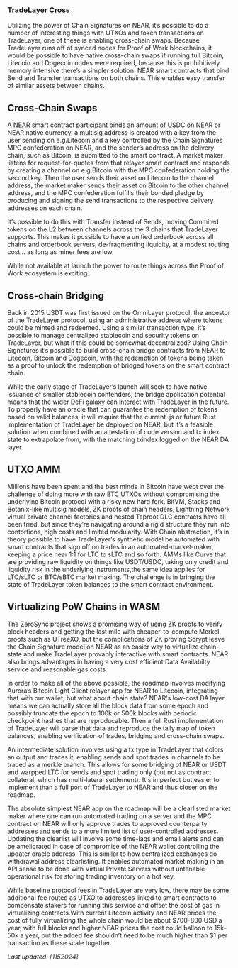 

### TradeLayer Cross

Utilizing the power of Chain Signatures on NEAR, it’s possible to do a number of interesting things with UTXOs and token transactions on TradeLayer, one of these is enabling cross-chain swaps. Because TradeLayer runs off of synced nodes for Proof of Work blockchains, it would be possible to have native cross-chain swaps if running full Bitcoin, Litecoin and Dogecoin nodes were required, because this is prohibitively memory intensive there’s a simpler solution: NEAR smart contracts that bind Send and Transfer transactions on both chains. This enables easy transfer of similar assets between chains.

## Cross-Chain Swaps

A NEAR smart contract participant binds an amount of USDC on NEAR or NEAR native currency, a multisig address is created with a key from the user sending on e.g.Litecoin and a key controlled by the Chain Signatures MPC confederation on NEAR, and the sender’s address on the delivery chain, such as Bitcoin, is submitted to the smart contract. A market maker listens for request-for-quotes from that relayer smart contract and responds by creating a channel on e.g.Bitcoin with the MPC confederation holding the second key. Then the user sends their asset on Litecoin to the channel address, the market maker sends their asset on Bitcoin to the other channel address, and the MPC confederation fulfills their bonded pledge by producing and signing the send transactions to the respective delivery addresses on each chain.

It’s possible to do this with Transfer instead of Sends, moving Commited tokens on the L2 between channels across the 3 chains that TradeLayer supports. This makes it possible to have a unified orderbook across all chains and orderbook servers, de-fragmenting liquidity, at a modest routing cost… as long as miner fees are low.

While not available at launch the power to route things across the Proof of Work ecosystem is exciting.

## Cross-chain Bridging

Back in 2015 USDT was first issued on the OmniLayer protocol, the ancestor of the TradeLayer protocol, using an administrative address where tokens could be minted and redeemed. Using a similar transaction type, it’s possible to manage centralized stablecoin and security tokens on TradeLayer, but what if this could be somewhat decentralized? Using Chain Signatures it’s possible to build cross-chain bridge contracts from NEAR to Litecoin, Bitcoin and Dogecoin, with the redemption of tokens being taken as a proof to unlock the redemption of bridged tokens on the smart contract chain.

While the early stage of TradeLayer’s launch will seek to have native issuance of smaller stablecoin contenders, the bridge application potential means that the wider DeFi galaxy can interact with TradeLayer in the future. To properly have an oracle that can guarantee the redemption of tokens based on valid balances, it will require that the current .js or future Rust implementation of TradeLayer be deployed on NEAR, but it’s a feasible solution when combined with an attestation of code version and tx index state to extrapolate from, with the matching txindex logged on the NEAR DA layer.

## UTXO AMM

Millions have been spent and the best minds in Bitcoin have wept over the challenge of doing more with raw BTC UTXOs without compromising the underlying Bitcoin protocol with a risky new hard fork. BitVM, Stacks and Botanix-like multisig models, ZK proofs of chain headers, Lightning Network virtual private channel factories and nested Taproot DLC contracts have all been tried, but since they’re navigating around a rigid structure they run into contortions, high costs and limited modularity. With Chain abstraction, it’s in theory possible to have TradeLayer’s synthetic model be automated with smart contracts that sign off on trades in an automated-market-maker, keeping a price near 1:1 for LTC to sLTC and so forth. AMMs like Curve that are providing raw liquidity on things like USDT/USDC, taking only credit and liquidity risk in the underlying instruments,the same idea applies for LTC/sLTC or BTC/sBTC market making. The challenge is in bringing the state of TradeLayer token balances to the smart contract environment.

## Virtualizing PoW Chains in WASM

The ZeroSync project shows a promising way of using ZK proofs to verify block headers and getting the last mile with cheaper-to-compute Merkel proofs such as UTreeXO, but the complications of ZK proving Scrypt leave the Chain Signature model on NEAR as an easier way to virtualize chain-state and make TradeLayer provably interactive with smart contracts. NEAR also brings advantages in having a very cost efficient Data Availabilty service and reasonable gas costs.

In order to make all of the above possible, the roadmap involves modifying Aurora’s Bitcoin Light Client relayer app for NEAR to Litecoin, integrating that with our wallet, but what about chain state? NEAR's low-cost DA layer means we can actually store all the block data from some epoch and possibly truncate the epoch to 100k or 500k blocks with periodic checkpoint hashes that are reproducable. Then a full Rust implementation of TradeLayer will parse that data and reproduce the tally map of token balances, enabling verification of trades, bridging and cross-chain swaps.

An intermediate solution involves using a tx type in TradeLayer that colors an output and traces it, enabling sends and spot trades in channels to be traced as a merkle branch. This allows for some bridging of NEAR or USDT and warpped LTC for sends and spot trading only (but not as contract collateral, which has multi-lateral settlement). It's imperfect but easier to implement than a full port of TradeLayer to NEAR and thus closer on the roadmap.

The absolute simplest NEAR app on the roadmap will be a clearlisted market maker where one can run automated trading on a server and the MPC contract on NEAR will only approve trades to approved counterparty addresses and sends to a more limited list of user-controlled addresses. Updating the clearlist will involve some time-lags and email alerts and can be ameliorated in case of compromise of the NEAR wallet controlling the updater oracle address. This is similar to how centralized exchanges do withdrawal address clearlisting. It enables automated market making in an API sense to be done with Virtual Private Servers without untenable operational risk for storing trading inventory on a hot key.

While baseline protocol fees in TradeLayer are very low, there may be some additional fee routed as UTXO to addresses linked to smart contracts to compensate stakers for running this service and offset the cost of gas in virtualizing contracts.With current Litecoin activity and NEAR prices the cost of fully virtualizing the whole chain would be about $700-800 USD a year, with full blocks and higher NEAR prices the cost could balloon to 15k-50k a year, but the added fee shouldn’t need to be much higher than $1 per transaction as these scale together.

_Last updated: [11*5*2024]_

